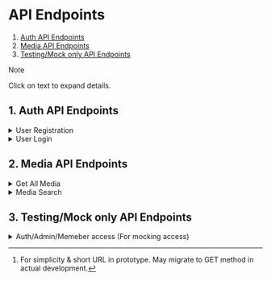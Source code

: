 # API Endpoints

1. [Auth API Endpoints](#1-auth-api-endpoints)
2. [Media API Endpoints](#2-media-api-endpoints)
3. [Testing/Mock only API Endpoints](#3-testingmock-only-api-endpoints)

> [!NOTE]
> Click on text to expand details.

## 1. Auth API Endpoints

<details>

<summary>User Registration</summary>

**_Endpoint_**: POST /auth/register

**_Description_**: Register a new member in the AML system.

**_Headers_**:

- `Content-Type`: application/json

**_Request Body_**:

```json
{
    "email": "user@example.com",
    "password": "Password123"
}
```

***Response***:

- **Status**: 201 Created
- **Content-Type**: text/html
- **Body**:

```
Successfully Registered
```

</details>

<details>

<summary>User Login</summary>

**_Endpoint_**: POST /auth/login

**_Description_**: Log in to the system.

**_Headers_**:

- `Content-Type`: application/json

**_Request Body_**:

```json
{
    "email": "Administrator",
    "password": "admin123"
}
```

***_Response_***:

- **Status**: 200 OK
- **Body**:

```json
{
  "user": {
    "id": 5,
    "email": "Administrator",
    "role": "admin"
  },
  "token": "eyJhbGciOiJIUzI1NiIsInR5cCI6IkpXVCJ9.eyJpZCI6NSwiZW1haWwiOiJBZG1pbmlzdHJhdG9yIiwicm9sZSI6ImFkbWluIiwiaWF0IjoxNzM1MTY1ODA2LCJleHAiOjE3MzUxNjc2MDZ9.r6_NvkmavKD_Qdof3_8y5fWT_2V-5di0BNInhDRT6po"
}
```

</details>


## 2. Media API Endpoints

<details>

<summary>Get All Media</summary>

**_Endpoint_**: GET /media/all

**_Description_**: Get all media stored in the system.

***_Response_***:

- **Status**: 200 OK
- **Body**:

```json
[
  {
    "mediaID": 1,
    "mediaName": "The Great Gatsby",
    "creator": "F. Scott Fitzgerald",
    "publisher": "Scribner",
    "year": 1925,
    "typeID": 1
  },
  {
    "mediaID": 2,
    "mediaName": "The Hobbit",
    "creator": "J.R.R. Tolkien",
    "publisher": "Houghton Mifflin",
    "year": 1937,
    "typeID": 1
  },
  // more media ...
]
```

</details>

<details>

<summary>Media Search</summary>

**_Endpoint_**: POST /media/search [^1]

**_Description_**: Search specific media list in the system.

**_Headers_**:

- `Content-Type`: application/json

**_Request Body_**:

```json
{
    "value": "d",
    "isAdvanced": true,
    "searchBy": "all",
    "mediaTypes": {
        "all": false,
        "book": true,
        "periodical": false,
        "multimedia": true
    }
}
```

***_Response_***:

- **Status**: 200 OK
- **Body**:

```json
[
  {
    "mediaID": 1,
    "mediaName": "The Great Gatsby",
    "creator": "F. Scott Fitzgerald",
    "publisher": "Scribner",
    "year": 1925,
    "mediaType": "book"
  },
  {
    "mediaID": 4,
    "mediaName": "The Catcher in the Rye",
    "creator": "J.D. Salinger",
    "publisher": "Little, Brown and Co.",
    "year": 1951,
    "mediaType": "book"
  },
  // more media ...
]
```

</details>

## 3. Testing/Mock only API Endpoints

<details>

<summary>Auth/Admin/Memeber access (For mocking access)</summary>

**_List of APIs_**:

<pre>
  <b>Endpoint</b>: GET /auth/access
  <b>Description</b>: Any role-restricted access to the system.
</pre>

<pre>
  <b>Endpoint</b>: GET /admin/access
  <b>Description</b>: Admin role-restricted access to the system.
</pre>

<pre>
  <b>Endpoint</b>: GET /member/access
  <b>Description</b>: Member role-restricted access to the system.
</pre>

**_Headers_**:

- `Authorization`: Bearer [token] (required)

***_Response_***:

- **Status**: 200 OK
- **Body**:

```json
{
  "accountID": 5,
  "email": "Administrator",
  "password": "$2a$10$eSHkTPbxVIxZB6ae8cq2BO4YMxkLStFRVIWNBpSZ3pSckhdO2AeXq",
  "roleID": 2
}
```

</details>

[^1]: For simplicity & short URL in prototype. May migrate to GET method in actual development.
